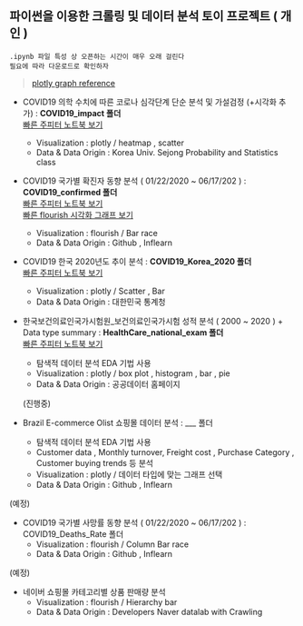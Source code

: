 ## 파이썬을 이용한 크롤링 및 데이터 분석 토이 프로젝트 ( 개인 )

    .ipynb 파일 특성 상 오픈하는 시간이 매우 오래 걸린다
    필요에 따라 다운로드로 확인하자

> [plotly graph reference](https://plotly.com/python/reference/)

* COVID19 의학 수치에 따른 코로나 심각단계 단순 분석 및 가설검정 (+시각화 추가) : __COVID19_impact 폴더__   
[빠른 주피터 노트북 보기](https://nbviewer.jupyter.org/github/Jin-Baek/Py.Crawling_Analysis/blob/main/COVID19_impact/COVID19_impact.ipynb)
  * Visualization : plotly / heatmap , scatter
  * Data & Data Origin : Korea Univ. Sejong Probability and Statistics class

* COVID19 국가별 확진자 동향 분석 ( 01/22/2020 ~ 06/17/202 ) : __COVID19_confirmed 폴더__  
[빠른 주피터 노트북 보기](https://nbviewer.jupyter.org/gist/Jin-Baek/e48d574c14870472ad93fcd0ed77380e)  
[빠른 flourish 시각화 그래프 보기](https://public.flourish.studio/visualisation/4783794/)
  * Visualization : flourish / Bar race 
  * Data & Data Origin : Github , Inflearn 
  
  
* COVID19 한국 2020년도 추이 분석 : __COVID19_Korea_2020 폴더__   
[빠른 주피터 노트북 보기](https://nbviewer.jupyter.org/github/Jin-Baek/Py.Crawling_Analysis/blob/d76c5fe4364ba5092f7fc874a77371dcf5a695cc/COVID19_Korea_2020/COVID19-korea_info_2020.ipynb)
  * Visualization : plotly / Scatter , Bar
  * Data & Data Origin : 대한민국 통계청 
  
  
* 한국보건의료인국가시험원_보건의료인국가시험 성적 분석 ( 2000 ~ 2020 ) + Data type summary :  __HealthCare_national_exam 폴더__   
[빠른 주피터 노트북 보기](https://nbviewer.jupyter.org/github/Jin-Baek/Py.Crawling_Analysis/blob/main/HealthCare_national_exam/EDA_HealthCare_test.ipynb)
  * 탐색적 데이터 분석 EDA 기법 사용
  * Visualization : plotly / box plot , histogram , bar , pie
  * Data & Data Origin : 공공데이터 홈페이지 
  
  (진행중)
* Brazil E-commerce Olist 쇼핑몰 데이터 분석 : ___ 폴더 
  * 탐색적 데이터 분석 EDA 기법 사용
  * Customer data , Monthly turnover, Freight cost , Purchase Category , Customer buying trends 등 분석 
  * Visualization : plotly / 데이터 타입에 맞는 그래프 선택 
  * Data & Data Origin : Github , Inflearn 
  
(예정)
* COVID19 국가별 사망률 동향 분석 ( 01/22/2020 ~ 06/17/202 ) : COVID19_Deaths_Rate 폴더 
  * Visualization : flourish / Column Bar race
  * Data & Data Origin : Github , Inflearn 

(예정)
* 네이버 쇼핑몰 카테고리별 상품 판매량 분석 
  * Visualization : flourish / Hierarchy bar 
  * Data & Data Origin : Developers Naver datalab with Crawling


